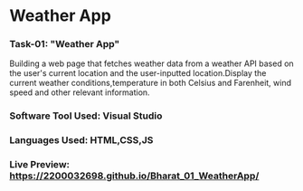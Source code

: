 # Weather App
### Task-01: "Weather App"
Building a web page that fetches weather data from a weather API based on the user's current location and the user-inputted location.Display the current weather conditions,temperature in both Celsius and Farenheit, wind speed and other relevant information.
### Software Tool Used: Visual Studio
### Languages Used: HTML,CSS,JS
### Live Preview: https://2200032698.github.io/Bharat_01_WeatherApp/
